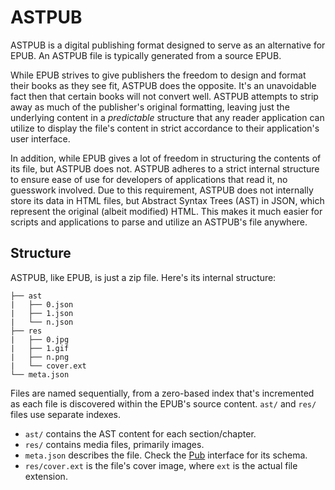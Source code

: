 # ASTPUB

ASTPUB is a digital publishing format designed to serve as an alternative for EPUB. An ASTPUB file is typically generated from a source EPUB.

While EPUB strives to give publishers the freedom to design and format their books as they see fit, ASTPUB does the opposite. It's an unavoidable fact then that certain books will not convert well. ASTPUB attempts to strip away as much of the publisher's original formatting, leaving just the underlying content in a _predictable_ structure that any reader application can utilize to display the file's content in strict accordance to their application's user interface.

In addition, while EPUB gives a lot of freedom in structuring the contents of its file, but ASTPUB does not. ASTPUB adheres to a strict internal structure to ensure ease of use for developers of applications that read it, no guesswork involved. Due to this requirement, ASTPUB does not internally store its data in HTML files, but Abstract Syntax Trees (AST) in JSON, which represent the original (albeit modified) HTML. This makes it much easier for scripts and applications to parse and utilize an ASTPUB's file anywhere.

## Structure

ASTPUB, like EPUB, is just a zip file. Here's its internal structure:

```
├── ast
|   ├── 0.json
|   ├── 1.json
|   └── n.json
├── res
|   ├── 0.jpg
|   ├── 1.gif
|   ├── n.png
|   └── cover.ext
└── meta.json
```

Files are named sequentially, from a zero-based index that's incremented as each file is discovered within the EPUB's source content. `ast/` and `res/` files use separate indexes.

- `ast/` contains the AST content for each section/chapter.
- `res/` contains media files, primarily images.
- `meta.json` describes the file. Check the [Pub](https://github.com/MrXyfir/illuminsight/blob/master/types/illuminsight.d.ts) interface for its schema.
- `res/cover.ext` is the file's cover image, where `ext` is the actual file extension.
